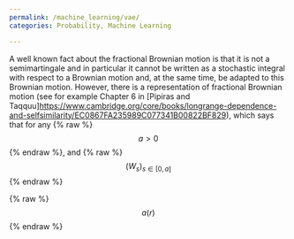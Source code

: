 ```yaml
---
permalink: /machine_learning/vae/
categories: Probability, Machine Learning

---
```


A well known fact about the fractional Brownian motion is that it is not a semimartingale and in particular it cannot be written as a stochastic integral with respect to a Brownian motion and, at the same time, be adapted to this Brownian motion. However, there is a representation of fractional Brownian motion (see for example Chapter 6 in [Pipiras and Taqquu]https://www.cambridge.org/core/books/longrange-dependence-and-selfsimilarity/EC0867FA235989C077341B00822BF829), which says that for any {% raw %}
$$a>0$$ {% endraw %}, and {% raw %} $$ (W_s)_{s\in[0,a]} $$ {% endraw %}

{% raw %}
$$a(r)$$
{% endraw %}

<script type="text/javascript" async src="https://cdn.mathjax.org/mathjax/latest/MathJax.js?config=TeX-MML-AM_CHTML"> </script>

